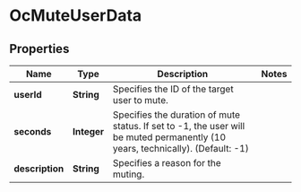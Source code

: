 

# OcMuteUserData


## Properties

Name | Type | Description | Notes
------------ | ------------- | ------------- | -------------
**userId** | **String** | Specifies the ID of the target user to mute. | 
**seconds** | **Integer** | Specifies the duration of mute status. If set to -1, the user will be muted permanently (10 years, technically). (Default: -1) | 
**description** | **String** | Specifies a reason for the muting. | 



